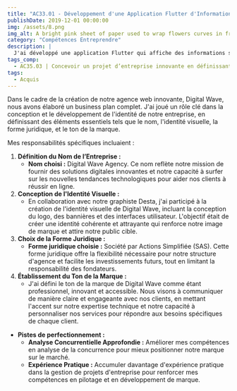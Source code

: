 ```yaml
---
title: "AC33.01 - Développement d'une Application Flutter d'Informations sur les Pays du Monde"
publishDate: 2019-12-01 00:00:00
img: /assets/8.png
img_alt: A bright pink sheet of paper used to wrap flowers curves in front of rich blue background
category: "Compétences Entreprendre"
description: |
  J'ai développé une application Flutter qui affiche des informations sur les pays du monde en utilisant l'API restcountries.com. Les utilisateurs peuvent sélectionner une région pour voir les pays correspondants et obtenir des détails sur chaque pays. Ce projet met en œuvre des compétences en intégration d'API et en création d'interfaces utilisateur réactives.
tags_comp: 
  - AC35.03 | Concevoir un projet d’entreprise innovante en définissant le nom, l’identité, la forme juridique et le ton de la marque
tags:
  - Acquis
---
```

Dans le cadre de la création de notre agence web innovante, Digital Wave, nous avons élaboré un business plan complet. J'ai joué un rôle clé dans la conception et le développement de l'identité de notre entreprise, en définissant des éléments essentiels tels que le nom, l'identité visuelle, la forme juridique, et le ton de la marque.

Mes responsabilités spécifiques incluaient :

1. **Définition du Nom de l’Entreprise :**
    - **Nom choisi :** Digital Wave Agency. Ce nom reflète notre mission de fournir des solutions digitales innovantes et notre capacité à surfer sur les nouvelles tendances technologiques pour aider nos clients à réussir en ligne.
2. **Conception de l'Identité Visuelle :**
    - En collaboration avec notre graphiste Desta, j'ai participé à la création de l'identité visuelle de Digital Wave, incluant la conception du logo, des bannières et des interfaces utilisateur. L'objectif était de créer une identité cohérente et attrayante qui renforce notre image de marque et attire notre public cible.
3. **Choix de la Forme Juridique :**
    - **Forme juridique choisie :** Société par Actions Simplifiée (SAS). Cette forme juridique offre la flexibilité nécessaire pour notre structure d'agence et facilite les investissements futurs, tout en limitant la responsabilité des fondateurs.
4. **Établissement du Ton de la Marque :**
    - J'ai défini le ton de la marque de Digital Wave comme étant professionnel, innovant et accessible. Nous visons à communiquer de manière claire et engageante avec nos clients, en mettant l'accent sur notre expertise technique et notre capacité à personnaliser nos services pour répondre aux besoins spécifiques de chaque client.
- **Pistes de perfectionnement :**
    - **Analyse Concurrentielle Approfondie :** Améliorer mes compétences en analyse de la concurrence pour mieux positionner notre marque sur le marché.
    - **Expérience Pratique :** Accumuler davantage d'expérience pratique dans la gestion de projets d'entreprise pour renforcer mes compétences en pilotage et en développement de marque.
